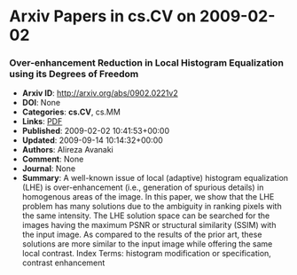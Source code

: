 # Arxiv Papers in cs.CV on 2009-02-02
### Over-enhancement Reduction in Local Histogram Equalization using its Degrees of Freedom
- **Arxiv ID**: http://arxiv.org/abs/0902.0221v2
- **DOI**: None
- **Categories**: **cs.CV**, cs.MM
- **Links**: [PDF](http://arxiv.org/pdf/0902.0221v2)
- **Published**: 2009-02-02 10:41:53+00:00
- **Updated**: 2009-09-14 10:14:32+00:00
- **Authors**: Alireza Avanaki
- **Comment**: None
- **Journal**: None
- **Summary**: A well-known issue of local (adaptive) histogram equalization (LHE) is over-enhancement (i.e., generation of spurious details) in homogenous areas of the image. In this paper, we show that the LHE problem has many solutions due to the ambiguity in ranking pixels with the same intensity. The LHE solution space can be searched for the images having the maximum PSNR or structural similarity (SSIM) with the input image. As compared to the results of the prior art, these solutions are more similar to the input image while offering the same local contrast.   Index Terms: histogram modification or specification, contrast enhancement



